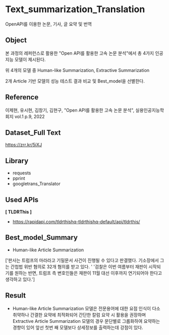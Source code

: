 # Text_summarization_Translation

OpenAPI를 이용한 논문, 기사, 글 요약 및 번역

## Object

본 과정의 레퍼런스로 활용한 "Open API를 활용한 고속 논문 분석"에서 총 4가지 인공지능 모델이 제시된다.

위 4개의 모델 중 Human-like Summarization, Extractive Summarization 

2개 Article 기반 모델의 성능 테스트 결과 비교 및 Best_model을 선별한다.

## Reference

이제현, 유시현, 김창기, 김현구, "Open API를 활용한 고속 논문 분석",
실용인공지능학회지 vol.1 p.9, 2022

## Dataset_Full Text

https://zrr.kr/5iXJ

## Library

- requests
- pprint
- googletrans_Translator

## Used APIs

**[ TLDRThis ]**
- https://rapidapi.com/tldrthishq-tldrthishq-default/api/tldrthis/

## Best_model_Summary

- Human-like Article Summarization

['판사는 트럼프의 마라라고 기밀문서 사건이 진행될 수 있다고 판결했다. 기소장에서 그는 간첩법 위반 혐의로 32개 혐의를 받고 있다. '
 '검찰은 이번 여름부터 재판이 시작되기를 원하는 반면, 트럼프 측 변호인들은 재판이 11월 대선 이후까지 연기되어야 한다고 생각하고 있다.']

## Result

- Human-like Article Summarization 모델은 전문용어에 대한 요점 인식이 다소 취약하나 간결한 요약에 최적화되어 간단한 칼럼 요약 시 활용을 권장하며
  Extractive Article Summarization 모델의 경우 문단별로 그룹화하여 요약하는 경향이 있어 앞선 첫번 째 모델보다 상세정보를 출력하는데 강점이 있다.

